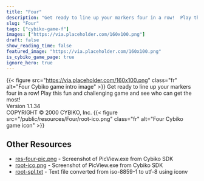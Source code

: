 ```yaml
---
title: "Four"
description: "Get ready to line up your markers four in a row!  Play this fun and challenging game and see who can get the most! Version 1.1.34 COPYRIGHT © 2000 CYBIKO, Inc. "
slug: "Four"
tags: ["cybiko-game-f"]
images: ["https://via.placeholder.com/160x100.png"]
draft: false
show_reading_time: false
featured_image: "https://via.placeholder.com/160x100.png"
is_cybiko_game_page: true
ignore_hero: true
---
```

{{< figure src="https://via.placeholder.com/160x100.png" class="fr" alt="Four Cybiko game intro image" >}}
Get ready to line up your markers four in a row!  Play this fun and challenging game and see who can get the most! \
Version 1.1.34 \
COPYRIGHT © 2000 CYBIKO, Inc. {{< figure src="/public/resources/Four/root-ico.png" class="fr" alt="Four Cybiko game icon" >}}

## Other Resources
* [res-four-pic.png](/public/resources/Four/res-four-pic.png) - Screenshot of PicView.exe from Cybiko SDK
* [root-ico.png](/public/resources/Four/root-ico.png) - Screenshot of PicView.exe from Cybiko SDK
* [root-spl.txt](/public/resources/Four/root-spl.txt) - Text file converted from iso-8859-1 to utf-8 using iconv
